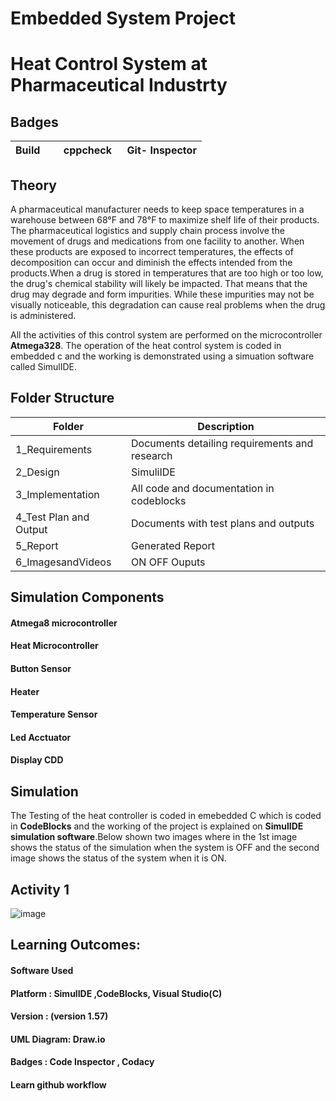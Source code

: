 # Embedded System Project

# Heat Control System at Pharmaceutical Industrty

## **Badges**
|Build     |  cppcheck   | Git- Inspector|
|--------- |-------------|-------------- |

## Theory

A pharmaceutical manufacturer needs to keep space temperatures in a warehouse between 68°F and 78°F to maximize shelf life of their products. The pharmaceutical logistics and supply chain process involve the movement of drugs and medications from one facility to another. When these products are exposed to incorrect temperatures, the effects of decomposition can occur and diminish the effects intended from the products.When a drug is stored in temperatures that are too high or too low, the drug's chemical stability will likely be impacted. That means that the drug may degrade and form impurities. While these impurities may not be visually noticeable, this degradation can cause real problems when the drug is administered.

All the activities of this control system are performed on the microcontroller **Atmega328**.
The operation of the heat control system is coded in embedded c and the working is demonstrated using a simuation software called SimulIDE.

## Folder Structure

| Folder  | Description  |
|--- |--- |
| 1_Requirements | Documents detailing requirements and research |
| 2_Design | SimuliIDE |
| 3_Implementation | All code and documentation  in codeblocks|
| 4_Test Plan and Output | Documents with test plans and outputs |
| 5_Report | Generated Report |
| 6_ImagesandVideos | ON OFF Ouputs |

## Simulation Components

#### Atmega8 microcontroller
#### Heat Microcontroller
#### Button Sensor
#### Heater
#### Temperature Sensor
#### Led Acctuator
#### Display CDD

## Simulation

The Testing of the heat controller is coded in emebedded C which is coded in **CodeBlocks** and the working of the project is explained on **SimulIDE simulation software**.Below shown two images where in the 1st image shows the status of the simulation when the system is OFF and the second image shows the status of the system when it is ON.

## Activity 1

![image](https://github.com/stepin314196/Emb-C/blob/main/Activity1.PNG)

## **Learning Outcomes:**

 ####  **Software Used**
 ####    Platform : SimulIDE ,CodeBlocks, Visual Studio(**C**) 
 ####    Version : (version 1.57)
 ####    UML Diagram: Draw.io
 ####    Badges : Code Inspector , Codacy
 ####    Learn github workflow 

